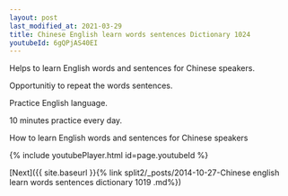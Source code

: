 ```yaml
---
layout: post
last_modified_at: 2021-03-29
title: Chinese English learn words sentences Dictionary 1024 
youtubeId: 6gQPjAS40EI
---
```

 
 
Helps to learn English words and sentences for Chinese speakers.

Opportunitiy to repeat the words sentences. 

Practice English language. 
 
10 minutes practice every day. 
 
How to learn English words and sentences for Chinese speakers 
 
{% include youtubePlayer.html id=page.youtubeId %}
 
 
[Next]({{ site.baseurl }}{% link  split2/_posts/2014-10-27-Chinese english learn words sentences dictionary 1019 .md%})
 

